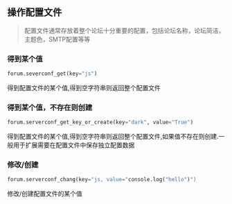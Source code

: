 ## 操作配置文件


>配置文件通常存放着整个论坛十分重要的配置，包括论坛名称，论坛简洁，主题色，SMTP配置等等

### 得到某个值
``` python
forum.severconf_get(key="js")
```

得到配置文件的某个值,得到空字符串则返回整个配置文件

### 得到某个值，不存在则创建
``` python
forum.serverconf_get_key_or_create(key="dark", value="True")
```

得到配置文件的某个值,得到空字符串则返回整个配置文件,如果值不存在则创建.一般用于扩展需要在配置文件中保存独立配置数据

### 修改/创建
``` python
forum.serverconf_chang(key="js, value="console.log("hello")")
```

修改/创建配置文件的某个值

